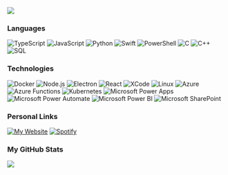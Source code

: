<img align="center" src="https://raw.githubusercontent.com/deanlongstaff/deanlongstaff/main/bartSimpson.gif" />

### Languages
![TypeScript](https://img.shields.io/badge/-TypeScript-000?&logo=TypeScript)
![JavaScript](https://img.shields.io/badge/-JavaScript-000?&logo=JavaScript)
![Python](https://img.shields.io/badge/-Python-000?&logo=Python)
![Swift](https://img.shields.io/badge/-Swift-000?&logo=Swift)
![PowerShell](https://img.shields.io/badge/-PowerShell-000?&logo=PowerShell)
![C](https://img.shields.io/badge/-C-000?&logo=C)
![C++](https://img.shields.io/badge/-C++-000?&logo=c%2b%2b&logoColor=00599C)
![SQL](https://img.shields.io/badge/-SQL-000?&logo=MySQL)

### Technologies
![Docker](https://img.shields.io/badge/-Docker-000?&logo=Docker&logoColor=2496ED)
![Node.js](https://img.shields.io/badge/-Node.js-000?&logo=node.js&logoColor=339933)
![Electron](https://img.shields.io/badge/-Electron-000?&logo=Electron&logoColor=61DAFB)
![React](https://img.shields.io/badge/-React-000?&logo=React&logoColor=61DAFB)
![XCode](https://img.shields.io/badge/-XCode-000?&logo=XCode&logoColor=147EFB)
![Linux](https://img.shields.io/badge/-Linux-000?&logo=Linux&logoColor=#FCC624)
![Azure](https://img.shields.io/badge/-Microsoft%20Azure-000?&logo=Microsoft-Azure&logoColor=0078D4)
![Azure Functions](https://img.shields.io/badge/-Microsoft%20Azure%20Functions-000?&logo=Azure-Functions&logoColor=0062AD)
![Kubernetes](https://img.shields.io/badge/-Kubernetes-000?&logo=Kubernetes&logoColor=326CE5)
![Microsoft Power Apps](https://img.shields.io/badge/-Microsoft%20Power%20Apps-000?&logo=Power-Apps&logoColor=742774)
![Microsoft Power Automate](https://img.shields.io/badge/-Microsoft%20Power%20Automate-000?&logo=Power-Automate&logoColor=0066FF)
![Microsoft Power BI](https://img.shields.io/badge/-Microsoft%20Power%20BI-000?&logo=Power-BI&logoColor=F2C811)
![Microsoft SharePoint](https://img.shields.io/badge/-Microsoft%20SharePoint-000?&logo=Microsoft-SharePoint&logoColor=0078D4)

### Personal Links
[![My Website](https://img.shields.io/badge/-My%20Personal%20Website-000?&logo=Internet-Explorer&logoColor=0078D4)](https://deanlongstaff.com)
[![Spotify](https://img.shields.io/badge/-My%20Spotify-000?&logo=Spotify&logoColor=1DB954)](https://open.spotify.com/artist/2RSjVO85Cd5sXm0CSBGT57)

### My GitHub Stats
<img align="center" src="https://github-stats.deanlongstaff.com/api?username=deanlongstaff&show_icons=true&theme=radical&count_private=true&include_all_commits=true" />
